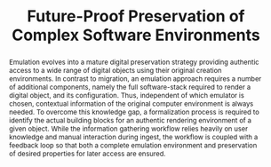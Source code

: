 ---
abstract: 'Emulation evolves into a mature digital preservation strategy providing
  authentic access to a wide range of digital objects using their original creation
  environments. In contrast to migration, an emulation approach requires a number
  of additional components, namely the full software-stack required to render a digital
  object, and its configuration. Thus, independent of which emulator is chosen, contextual
  information of the original computer environment is always needed.

  To overcome this knowledge gap, a formalization process is required to identify
  the actual building blocks for an authentic rendering environment of a given object.
  While the information gathering workflow relies heavily on user knowledge and manual
  interaction during ingest, the workflow is coupled with a feedback loop so that
  both a complete emulation environment and preservation of desired properties for
  later access are ensured.'
creators:
- Valizada, Isgandar
- Rechert, Klaus
- von Suchodoletz, Dirk
date: null
document_url: https://services.phaidra.univie.ac.at/api/object/o:293838/download
grand_parent: iPRES
institutions: []
keywords:
- ischool
- toronto
- canada
- emulation
- digital preservation
landing_page_url: https://phaidra.univie.ac.at/o:293838
language: eng
layout: publication
license: CC BY-NC-SA 3.0 AT
notes_url: null
parent: iPRES 2012
presentation_url: null
publication_type: paper
size: 1351119
source_name: iPRES
title: Future-Proof Preservation of Complex Software Environments
year: 2012
---